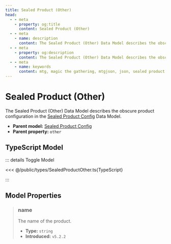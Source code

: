 ```yaml
---
title: Sealed Product (Other)
head:
  - - meta
    - property: og:title
      content: Sealed Product (Other)
  - - meta
    - name: description
      content: The Sealed Product (Other) Data Model describes the obscure product properties for the purchaseable product of a Set Data Model.
  - - meta
    - property: og:description
      content: The Sealed Product (Other) Data Model describes the obscure product properties for the purchaseable product of a Set Data Model.
  - - meta
    - name: keywords
      content: mtg, magic the gathering, mtgjson, json, sealed product other
---
```


# Sealed Product (Other)

The Sealed Product (Other) Data Model describes the obscure product configuration in the [Sealed Product Config](/data-models/sealed-product/sealed-product-config/) Data Model.

- **Parent model:** [Sealed Product Config](/data-models/sealed-product/sealed-product-config/)
- **Parent property:** `other`

## TypeScript Model

::: details Toggle Model

<<< @/public/types/SealedProductOther.ts{TypeScript}

:::

## Model Properties

> ### name
>
> The name of the product.
>
> - **Type:** `string`
> - **Introduced:** `v5.2.2`
